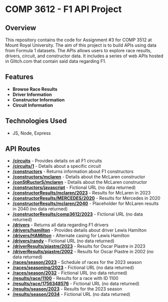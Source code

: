 # COMP 3612 - F1 API Project

## Overview
This repository contains the code for Assignment #3 for COMP 3512 at Mount Royal University. The aim of this project is to build APIs using data from Formula 1 datasets. The APIs allows users to explore race results, drivers, circuit, and constructor data. It includes a series of web APIs hosted in Glitch.com that contain said data regarding F1.

## Features
- **Browse Race Results**
- **Driver Information**
- **Constructor Information**
-  **Circuit Information**

## Technologies Used
- JS, Node, Express

## API Routes
- [**/circuits**](https://stingy-stealth-fernleaf.glitch.me/circuits) - Provides details on all F1 circuits
- [**/circuits/1**](https://stingy-stealth-fernleaf.glitch.me/circuits/1) - Details about a specific circuit
- [**/constructors**](https://stingy-stealth-fernleaf.glitch.me/constructors) - Returns information about F1 constructors
- [**/constructors/mclaren**](https://stingy-stealth-fernleaf.glitch.me/constructors/mclaren) - Details about the McLaren constructor
- [**/conStRuctorS/mclaren**](https://stingy-stealth-fernleaf.glitch.me/conStrUctors/mclaren) - Details about the McLaren constructor
- [**/constructors/javascript**](https://stingy-stealth-fernleaf.glitch.me/constructors/javascript) - Fictional URL (no data returned)
- [**/constructorResults/mclaren/2023**](https://stingy-stealth-fernleaf.glitch.me/constructorResults/mclaren/2023) - Results for McLaren in 2023
- [**/constructorResults/MERCEDES/2020**](https://stingy-stealth-fernleaf.glitch.me/constructorResults/MERCEDES/2020) - Results for Mercedes in 2020
- [**/constructorResults/mclaren/2040**](https://stingy-stealth-fernleaf.glitch.me/constructorResults/mclaren/2040) - Placeholder for McLaren results in 2040 (no data returned)
- [**/constructorResults/comp3612/2023**](https://stingy-stealth-fernleaf.glitch.me/constructorResults/comp3612/2023) - Fictional URL (no data returned)
- [**/drivers**](https://stingy-stealth-fernleaf.glitch.me/drivers) - Returns all data regarding F1 drivers
- [**/drivers/hamilton**](https://stingy-stealth-fernleaf.glitch.me/drivers/hamilton) - Provides details about driver Lewis Hamilton
- [**/drivers/HAMilton**](https://stingy-stealth-fernleaf.glitch.me/drivers/HAMilton) - Alternate casing for Lewis Hamilton
- [**/drivers/randy**](https://stingy-stealth-fernleaf.glitch.me/drivers/randy) - Fictional URL (no data returned)
- [**/driverResults/piastre/2023**](https://stingy-stealth-fernleaf.glitch.me/driverResults/piastre/2023) - Results for Oscar Piastre in 2023
- [**/driverResults/piastre/2002**](https://stingy-stealth-fernleaf.glitch.me/driverResults/piastre/2002) - Results for Oscar Piastre in 2002 (no data returned)
- [**/races/season/2023**](https://stingy-stealth-fernleaf.glitch.me/races/season/2023) - Schedule of races for the 2023 season
- [**/races/seasoning/2023**](https://stingy-stealth-fernleaf.glitch.me/races/seasoning/2023) - Fictional URL (no data returned)
- [**/races/season/2032**](https://stingy-stealth-fernleaf.glitch.me/races/season/2032) - Fictional URL (no data returned)
- [**/results/race/1100**](https://stingy-stealth-fernleaf.glitch.me/results/race/1100) - Results for a race with ID 1100
- [**/results/race/1756348576**](https://stingy-stealth-fernleaf.glitch.me/results/race/1756348576) - Fictional URL (no data returned)
- [**/results/season/2023**](https://stingy-stealth-fernleaf.glitch.me/results/season/2023) - Results for the 2023 season
- [**/results/season/2034**](https://stingy-stealth-fernleaf.glitch.me/results/season/2034) - Fictional URL (no data returned)
